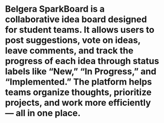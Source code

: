 # Belgera SparkBoard is a collaborative idea board designed for student teams. It allows users to post suggestions, vote on ideas, leave comments, and track the progress of each idea through status labels like “New,” “In Progress,” and “Implemented.” The platform helps teams organize thoughts, prioritize projects, and work more efficiently — all in one place.
